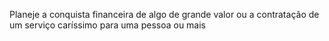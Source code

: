 Planeje a conquista financeira de algo de grande valor ou a contratação de um serviço caríssimo para uma pessoa ou mais